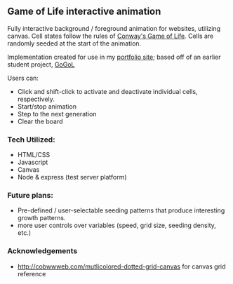 ## Game of Life interactive animation

Fully interactive background / foreground animation for websites, utilizing canvas. Cell states follow the rules of [Conway's Game of Life](https://en.wikipedia.org/wiki/Conway's_Game_of_Life). Cells are randomly seeded at the start of the animation. 

Implementation created for use in my [portfolio site](http://www.nicktaft.com); based off of an earlier student project, [GoGoL](https://github.com/ntaft/GameOfLife)

Users can:
- Click and shift-click to activate and deactivate individual cells, respectively.
- Start/stop animation
- Step to the next generation
- Clear the board

### Tech Utilized:
- HTML/CSS
- Javascript
- Canvas
- Node & express (test server platform)

### Future plans: 
- Pre-defined / user-selectable seeding patterns that produce interesting growth patterns.
- more user controls over variables (speed, grid size, seeding density, etc.)

### Acknowledgements
- http://cobwwweb.com/mutlicolored-dotted-grid-canvas for canvas grid reference



